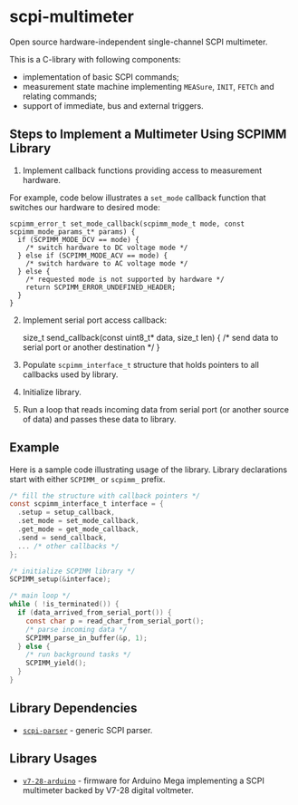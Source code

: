 scpi-multimeter
===============

Open source hardware-independent single-channel SCPI multimeter.

This is a C-library with following components:

* implementation of basic SCPI commands;
* measurement state machine implementing `MEASure`, `INIT`, `FETCh` and relating commands;
* support of immediate, bus and external triggers.

Steps to Implement a Multimeter Using SCPIMM Library
----------------------------------------------------

1. Implement callback functions providing access to measurement hardware.

For example, code below illustrates a `set_mode` callback function that switches our hardware to desired mode:
  
    scpimm_error_t set_mode_callback(scpimm_mode_t mode, const scpimm_mode_params_t* params) {
      if (SCPIMM_MODE_DCV == mode) {
        /* switch hardware to DC voltage mode */
      } else if (SCPIMM_MODE_ACV == mode) {
        /* switch hardware to AC voltage mode */
      } else {
        /* requested mode is not supported by hardware */
        return SCPIMM_ERROR_UNDEFINED_HEADER;
      }
    }

2. Implement serial port access callback:

    size_t send_callback(const uint8_t* data, size_t len) {
      /* send data to serial port or another destination */
    }

3. Populate `scpimm_interface_t` structure that holds pointers to all callbacks used by library.

4. Initialize library.

5. Run a loop that reads incoming data from serial port (or another source of data) and passes these data to library.

Example
-------

Here is a sample code illustrating usage of the library. Library declarations start with either `SCPIMM_` or `scpimm_` prefix.

```C
/* fill the structure with callback pointers */
const scpimm_interface_t interface = {
  .setup = setup_callback,
  .set_mode = set_mode_callback,
  .get_mode = get_mode_callback,
  .send = send_callback,
  ... /* other callbacks */
};

/* initialize SCPIMM library */
SCPIMM_setup(&interface);

/* main loop */
while ( !is_terminated()) {
  if (data_arrived_from_serial_port()) {
    const char p = read_char_from_serial_port();
    /* parse incoming data */
    SCPIMM_parse_in_buffer(&p, 1);
  } else {
    /* run background tasks */
    SCPIMM_yield();
  }
}
```

Library Dependencies
--------------------

* [`scpi-parser`](https://github.com/andrey-nakin/scpi-parser) - generic SCPI parser.

Library Usages
--------------

* [`v7-28-arduino`](https://github.com/andrey-nakin/v7-28-arduino) - firmware for Arduino Mega implementing a SCPI multimeter backed by V7-28 digital voltmeter.

